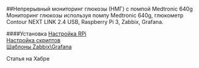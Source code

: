 ##Непрерывный мониторинг глюкозы (НМГ) с помпой Medtronic 640g
Мониторинг глюкозы используя помпу Medtronic 640g, глюкометр Contour NEXT LINK 2.4 USB, Raspberry Pi 3, Zabbix, Grafana.

####Установка
 [Настройка RPi](./doc/install_rpi.md)  
 [Настройка скриптов](./scripts/readme.md)  
 [Шаблоны Zabbix\Grafana](./zabbix/readme.md)  
 
 Статья на Хабре
 